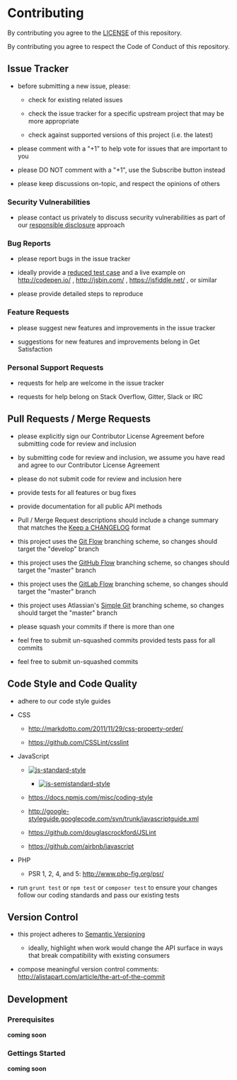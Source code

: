 # Contributing

By contributing you agree to the [LICENSE](LICENSE) of this repository.

By contributing you agree to respect the Code of Conduct of this repository.


## Issue Tracker

- before submitting a new issue, please:

    - check for existing related issues

    - check the issue tracker for a specific upstream project that may be more appropriate

    - check against supported versions of this project (i.e. the latest)

- please comment with a "+1" to help vote for issues that are important to you

- please DO NOT comment with a "+1", use the Subscribe button instead

- please keep discussions on-topic, and respect the opinions of others


### Security Vulnerabilities

- please contact us privately to discuss security vulnerabilities as part of our [responsible disclosure](https://en.wikipedia.org/wiki/Responsible_disclosure) approach


### Bug Reports

- please report bugs in the issue tracker

- ideally provide a [reduced test case](https://css-tricks.com/reduced-test-cases/) and a live example on http://codepen.io/ , http://jsbin.com/ , https://jsfiddle.net/ , or similar

- please provide detailed steps to reproduce


### Feature Requests

- please suggest new features and improvements in the issue tracker

- suggestions for new features and improvements belong in Get Satisfaction


### Personal Support Requests

- requests for help are welcome in the issue tracker

- requests for help belong on Stack Overflow, Gitter, Slack or IRC


## Pull Requests / Merge Requests

- please explicitly sign our Contributor License Agreement before submitting code for review and inclusion

- by submitting code for review and inclusion, we assume you have read and agree to our Contributor License Agreement

- please do not submit code for review and inclusion here

- provide tests for all features or bug fixes

- provide documentation for all public API methods

- Pull / Merge Request descriptions should include a change summary that matches the [Keep a CHANGELOG](http://keepachangelog.com/) format

- this project uses the [Git Flow](http://nvie.com/posts/a-successful-git-branching-model/) branching scheme, so changes should target the "develop" branch

- this project uses the [GitHub Flow](https://guides.github.com/introduction/flow/) branching scheme, so changes should target the "master" branch

- this project uses the [GitLab Flow](https://about.gitlab.com/2014/09/29/gitlab-flow/) branching scheme, so changes should target the "master" branch

- this project uses Atlassian's [Simple Git](http://blogs.atlassian.com/2014/01/simple-git-workflow-simple/) branching scheme, so changes should target the "master" branch

- please squash your commits if there is more than one

- feel free to submit un-squashed commits provided tests pass for all commits

- feel free to submit un-squashed commits


## Code Style and Code Quality

- adhere to our code style guides

- CSS

    - http://markdotto.com/2011/11/29/css-property-order/

    - https://github.com/CSSLint/csslint

- JavaScript

    - [![js-standard-style](https://cdn.rawgit.com/feross/standard/master/badge.svg)](https://github.com/feross/standard)

        - [![js-semistandard-style](https://cdn.rawgit.com/flet/semistandard/master/badge.svg)](https://github.com/Flet/semistandard)

    - https://docs.npmjs.com/misc/coding-style

    - http://google-styleguide.googlecode.com/svn/trunk/javascriptguide.xml

    - https://github.com/douglascrockford/JSLint

    - https://github.com/airbnb/javascript

- PHP

    - PSR 1, 2, 4, and 5: http://www.php-fig.org/psr/

- run `grunt test` or `npm test` or `composer test` to ensure your changes follow our coding standards and pass our existing tests


## Version Control

- this project adheres to [Semantic Versioning](http://semver.org/)

    - ideally, highlight when work would change the API surface in ways that break compatibility with existing consumers

- compose meaningful version control comments: http://alistapart.com/article/the-art-of-the-commit


## Development


### Prerequisites

__coming soon__


### Gettings Started

__coming soon__
